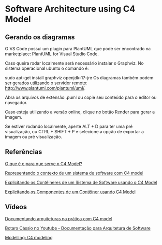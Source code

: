 ﻿# Software Architecture using C4 Model

## Gerando os diagramas
O VS Code possui um plugin para PlantUML que pode ser encontrado na marketplace: PlantUML for Visual Studio Code.

Caso queira rodar localmente será necessário instalar o Graphviz. No sistema operacional ubuntu o comando é:

sudo apt-get install graphviz openjdk-17-jre
Os diagramas também podem ser gerados utilizando o servidor remoto: http://www.plantuml.com/plantuml/uml/.

Abra os arquivos de extensão .puml ou copie seu conteúdo para o editor ou navegador.

Caso esteja utilizando a versão online, clique no botão Render para gerar a imagem.

Se estiver rodando localmente, aperte ALT + D para ter uma pré visualização, ou CTRL + SHIFT + P e selecione a opção de exportar a imagem ou pré visualização.

## Referências

[O que é e para que serve o C4 Model?](https://eximia.co/o-que-e-e-para-que-serve-o-c4-model)

[Representando o contexto de um sistema de software com C4 model](https://eximia.co/representando-o-contexto-de-um-sistema-de-software-com-c4-model)

[Explicitando os Contêineres de um Sistema de Software usando o C4 Model](https://eximia.co/explicitando-os-conteineres-de-um-sistema-de-software-usando-o-c4-model/)

[Explicitando os Componentes de um Contêiner usando C4 Model](https://eximia.co/explicitando-os-componentes-de-um-conteiner-usando-c4-model/)

## Vídeos

[Documentando arquiteturas na prática com C4 model](https://www.youtube.com/watch?v=aJZPKyElP6A)

[Botaro Cássio no Youtube - Documentação para Arquitetura de Software](https://www.youtube.com/watch?v=tx1O55Aq1CA)

[Modelling: C4 modeling](https://www.youtube.com/watch?v=4XWShUGa0iU)
